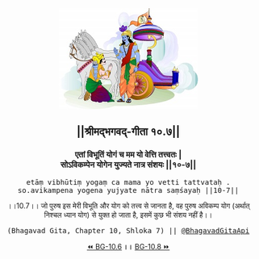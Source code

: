 <center><img src="../../asset/BG.png" alt="#API #bhagavadgitaapi #slok #nodejs #js #api #gitaapi #krishna #hinduism #vedic #ISKCON #shreemadbhagavadgita #technology"/>
<h2>||श्रीमद्‍भगवद्‍-गीता १०.७||</h2>
<h3>एतां विभूतिं योगं च मम यो वेत्ति तत्त्वतः |<br/>सोऽविकम्पेन योगेन युज्यते नात्र संशयः ||१०-७||</h3>
<pre>etāṃ vibhūtiṃ yogaṃ ca mama yo vetti tattvataḥ .<br/>so.avikampena yogena yujyate nātra saṃśayaḥ ||10-7||</pre>
<p>।।10.7।। जो पुरुष इस मेरी विभूति और योग को तत्त्व से जानता है, वह पुरुष अविकम्प योग (अर्थात् निश्चल ध्यान योग) से युक्त हो जाता है, इसमें कुछ भी संशय नहीं है।।</p>
<pre>(Bhagavad Gita, Chapter 10, Shloka 7) || <a href="https://twitter.com/bhagavadgitaapi">@BhagavadGitaApi</a></pre><a href="../../10/6">⏪  BG-10.6</a><b>        ।।        </b><a href="../../10/8">BG-10.8  ⏩</a></center></center>